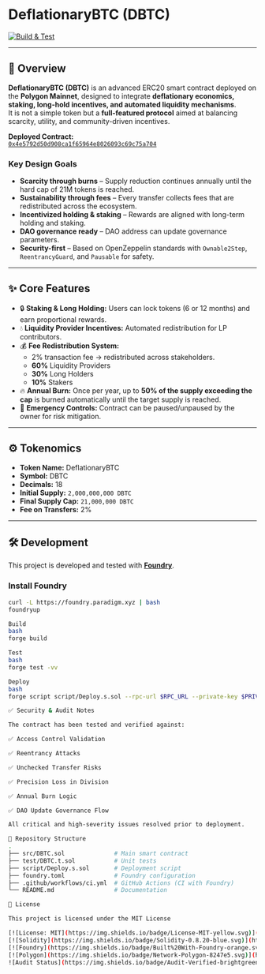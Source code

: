 # DeflationaryBTC (DBTC)

[![Build & Test](https://github.com/josat123/DBTC/actions/workflows/ci.yml/badge.svg)](https://github.com/josat123/DBTC/actions)   


---

## 📖 Overview
**DeflationaryBTC (DBTC)** is an advanced ERC20 smart contract deployed on the **Polygon Mainnet**, designed to integrate **deflationary economics, staking, long-hold incentives, and automated liquidity mechanisms**.  
It is not a simple token but a **full-featured protocol** aimed at balancing scarcity, utility, and community-driven incentives.  

**Deployed Contract:**  
[`0x4e5792d50d908ca1f65964e8026093c69c75a704`](https://polygonscan.com/address/0x4e5792d50d908ca1f65964e8026093c69c75a704)

### Key Design Goals
- **Scarcity through burns** – Supply reduction continues annually until the hard cap of 21M tokens is reached.  
- **Sustainability through fees** – Every transfer collects fees that are redistributed across the ecosystem.  
- **Incentivized holding & staking** – Rewards are aligned with long-term holding and staking.  
- **DAO governance ready** – DAO address can update governance parameters.  
- **Security-first** – Based on OpenZeppelin standards with `Ownable2Step`, `ReentrancyGuard`, and `Pausable` for safety.  

---

## ✨ Core Features
- 🔒 **Staking & Long Holding:** Users can lock tokens (6 or 12 months) and earn proportional rewards.  
- 💧 **Liquidity Provider Incentives:** Automated redistribution for LP contributors.  
- 💰 **Fee Redistribution System:**  
  - 2% transaction fee → redistributed across stakeholders.  
  - **60%** Liquidity Providers  
  - **30%** Long Holders  
  - **10%** Stakers  
- 🔥 **Annual Burn:** Once per year, up to **50% of the supply exceeding the cap** is burned automatically until the target supply is reached.  
- 🛑 **Emergency Controls:** Contract can be paused/unpaused by the owner for risk mitigation.  

---

## ⚙️ Tokenomics
- **Token Name:** DeflationaryBTC  
- **Symbol:** DBTC  
- **Decimals:** 18  
- **Initial Supply:** `2,000,000,000 DBTC`  
- **Final Supply Cap:** `21,000,000 DBTC`  
- **Fee on Transfers:** 2%  

---

## 🛠️ Development

This project is developed and tested with [**Foundry**](https://book.getfoundry.sh/).

### Install Foundry
```bash
curl -L https://foundry.paradigm.xyz | bash
foundryup

Build
bash
forge build

Test
bash
forge test -vv

Deploy
bash
forge script script/Deploy.s.sol --rpc-url $RPC_URL --private-key $PRIVATE_KEY --broadcast

✅ Security & Audit Notes

The contract has been tested and verified against:

✅ Access Control Validation

✅ Reentrancy Attacks

✅ Unchecked Transfer Risks

✅ Precision Loss in Division

✅ Annual Burn Logic

✅ DAO Update Governance Flow

All critical and high-severity issues resolved prior to deployment.

📂 Repository Structure
.
├── src/DBTC.sol              # Main smart contract
├── test/DBTC.t.sol           # Unit tests
├── script/Deploy.s.sol       # Deployment script
├── foundry.toml              # Foundry configuration
├── .github/workflows/ci.yml  # GitHub Actions (CI with Foundry)
└── README.md                 # Documentation

📜 License

This project is licensed under the MIT License

[![License: MIT](https://img.shields.io/badge/License-MIT-yellow.svg)](LICENSE)  
[![Solidity](https://img.shields.io/badge/Solidity-0.8.20-blue.svg)](https://soliditylang.org)  
[![Foundry](https://img.shields.io/badge/Built%20With-Foundry-orange.svg)](https://book.getfoundry.sh/)  
[![Polygon](https://img.shields.io/badge/Network-Polygon-8247e5.svg)](https://polygon.technology/)  
![Audit Status](https://img.shields.io/badge/Audit-Verified-brightgreen)

